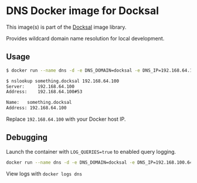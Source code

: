 # DNS Docker image for Docksal

This image(s) is part of the [Docksal](http://docksal.io) image library.

Provides wildcard domain name resolution for local development.

## Usage

```bash
$ docker run --name dns -d -e DNS_DOMAIN=docksal -e DNS_IP=192.168.64.100 docksal/dns

$ nslookup something.docksal 192.168.64.100
Server:		192.168.64.100
Address:	192.168.64.100#53

Name:	something.docksal
Address: 192.168.64.100
```

Replace `192.168.64.100` with your Docker host IP.

## Debugging 

Launch the container with `LOG_QUERIES=true` to enabled query logging.

```bash
docker run --name dns -d -e DNS_DOMAIN=docksal -e DNS_IP=192.168.100.64 -e LOG_QUERIES=true docksal/dns
```

View logs with `docker logs dns`
